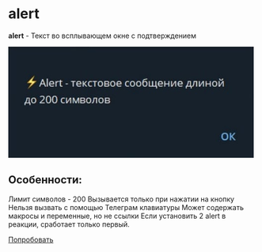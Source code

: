 # alert

**alert** - Текст во всплывающем окне с подтверждением
 
![](./1.png)

## Особенности:

Лимит символов - 200
Вызывается только при нажатии на кнопку
Нельзя вызвать с помощью Телеграм клавиатуры
Может содержать макросы и переменные, но не ссылки
Если установить 2 alert в реакции, сработает только первый.

[Попробовать](https://t.me/QNextSupportBot?start=cmd_MDFNTjJ8SUk3NHxDTWJ1bQ)